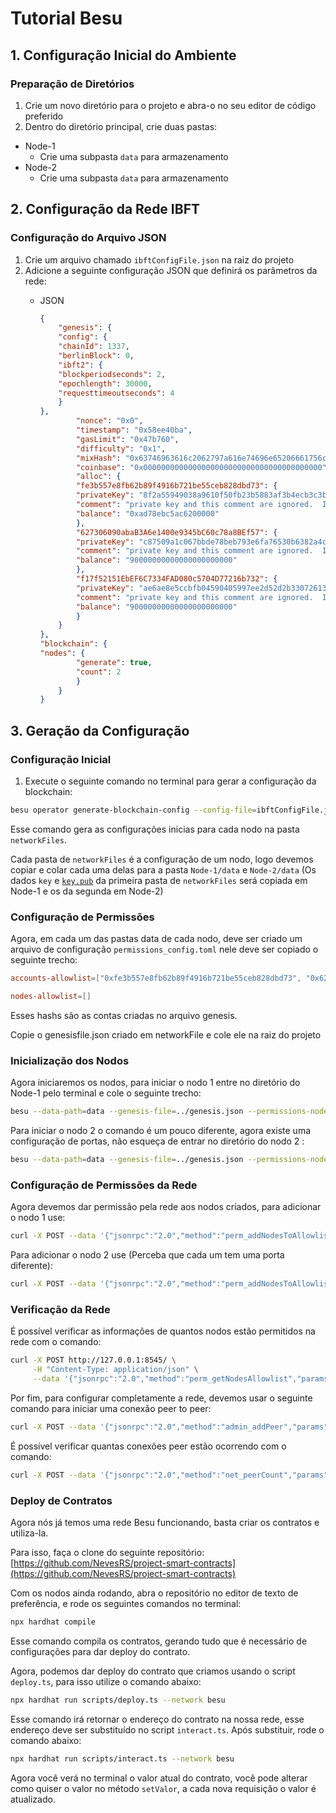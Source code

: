# Tutorial Besu

## 1. Configuração Inicial do Ambiente

### Preparação de Diretórios

1. Crie um novo diretório para o projeto e abra-o no seu editor de código preferido
2. Dentro do diretório principal, crie duas pastas:
- Node-1
    - Crie uma subpasta `data` para armazenamento
- Node-2
    - Crie uma subpasta `data` para armazenamento

## 2. Configuração da Rede IBFT

### Configuração do Arquivo JSON

1. Crie um arquivo chamado `ibftConfigFile.json` na raiz do projeto
2. Adicione a seguinte configuração JSON que definirá os parâmetros da rede:
    - JSON
        
        ```json
        {
            "genesis": {
            "config": {
            "chainId": 1337,
            "berlinBlock": 0,
            "ibft2": {
            "blockperiodseconds": 2,
            "epochlength": 30000,
            "requesttimeoutseconds": 4
            }
        },
                "nonce": "0x0",
                "timestamp": "0x58ee40ba",
                "gasLimit": "0x47b760",
                "difficulty": "0x1",
                "mixHash": "0x63746963616c2062797a616e74696e65206661756c7420746f6c6572616e6365",
                "coinbase": "0x0000000000000000000000000000000000000000",
                "alloc": {
                "fe3b557e8fb62b89f4916b721be55ceb828dbd73": {
                "privateKey": "8f2a55949038a9610f50fb23b5883af3b4ecb3c3bb792cbcefbd1542c692be63",
                "comment": "private key and this comment are ignored.  In a real chain, the private key should NOT be stored",
                "balance": "0xad78ebc5ac6200000"
                },
                "627306090abaB3A6e1400e9345bC60c78a8BEf57": {
                "privateKey": "c87509a1c067bbde78beb793e6fa76530b6382a4c0241e5e4a9ec0a0f44dc0d3",
                "comment": "private key and this comment are ignored.  In a real chain, the private key should NOT be stored",
                "balance": "90000000000000000000000"
                },
                "f17f52151EbEF6C7334FAD080c5704D77216b732": {
                "privateKey": "ae6ae8e5ccbfb04590405997ee2d52d2b330726137b875053c36d94e974d162f",
                "comment": "private key and this comment are ignored.  In a real chain, the private key should NOT be stored",
                "balance": "90000000000000000000000"
                }
            }    
        },
        "blockchain": {
        "nodes": {
                "generate": true,
                "count": 2
                }
            }
        }
        ```
        

## 3. Geração da Configuração

### Configuração Inicial

1. Execute o seguinte comando no terminal para gerar a configuração da blockchain:

```bash
besu operator generate-blockchain-config --config-file=ibftConfigFile.json --to=networkFiles --private-key-file-name=key
```

Esse comando gera as configurações inicias para cada nodo na pasta `networkFiles`.

Cada pasta de `networkFiles` é a configuração de um nodo, logo devemos copiar e colar cada uma delas para a pasta `Node-1/data` e `Node-2/data` (Os dados `key` e [`key.pub`](http://key.pub) da primeira pasta de `networkFiles` será copiada em Node-1 e os da segunda em Node-2)

### Configuração de Permissões

Agora, em cada um das pastas data de cada nodo, deve ser criado um arquivo de configuração `permissions_config.toml` nele deve ser copiado o seguinte trecho:

```toml
accounts-allowlist=["0xfe3b557e8fb62b89f4916b721be55ceb828dbd73", "0x627306090abaB3A6e1400e9345bC60c78a8BEf57"]

nodes-allowlist=[]
```

Esses hashs são as contas criadas no arquivo genesis.

Copie o genesisfile.json criado em networkFile e cole ele na raiz do projeto

### Inicialização dos Nodos

Agora iniciaremos os nodos, para iniciar o nodo 1 entre no diretório do Node-1 pelo terminal e cole o seguinte trecho:

```bash
besu --data-path=data --genesis-file=../genesis.json --permissions-nodes-config-file-enabled --permissions-accounts-config-file-enabled --rpc-http-enabled --rpc-http-api=ADMIN,ETH,NET,PERM,IBFT --host-allowlist="*" --rpc-http-cors-origins="*" --profile=ENTERPRISE
```

Para iniciar o nodo 2 o comando é um pouco diferente, agora existe uma configuração de portas, não esqueça de entrar no diretório do nodo 2 :

```bash
besu --data-path=data --genesis-file=../genesis.json --permissions-nodes-config-file-enabled --permissions-accounts-config-file-enabled --rpc-http-enabled --rpc-http-api=ADMIN,ETH,NET,PERM,IBFT --host-allowlist="*<i>" --rpc-http-cors-origins="*</i>" --p2p-port=30304 --rpc-http-port=8546 --profile=ENTERPRISE
```

### Configuração de Permissões da Rede

Agora devemos dar permissão pela rede aos nodos criados, para adicionar o nodo 1 use:

```bash
curl -X POST --data '{"jsonrpc":"2.0","method":"perm_addNodesToAllowlist","params":[["<EnodeNode1>","<EnodeNode2>"]], "id":1}' http://127.0.0.1:8545/ -H "Content-Type: application/json"
```

Para adicionar o nodo 2 use (Perceba que cada um tem uma porta diferente):

```bash
curl -X POST --data '{"jsonrpc":"2.0","method":"perm_addNodesToAllowlist","params":[["<EnodeNode1>","<EnodeNode2>"]], "id":1}' http://127.0.0.1:8546
```

### Verificação da Rede

É possível verificar as informações de quantos nodos estão permitidos na rede com o comando:

```bash
curl -X POST http://127.0.0.1:8545/ \
     -H "Content-Type: application/json" \
     --data '{"jsonrpc":"2.0","method":"perm_getNodesAllowlist","params":[],"id":1}'
```

Por fim, para configurar completamente a rede, devemos usar o seguinte comando para iniciar uma conexão peer to peer:

```bash
curl -X POST --data '{"jsonrpc":"2.0","method":"admin_addPeer","params":["<EnodeNode1>"],"id":1}' http://127.0.0.1:8546
```

É possível verificar quantas conexões peer estão ocorrendo com o comando:

```bash
curl -X POST --data '{"jsonrpc":"2.0","method":"net_peerCount","params":[],"id":1}' localhost:8545/ -H "Content-Type: application/json"
```

### Deploy de Contratos

Agora nós já temos uma rede Besu funcionando, basta criar os contratos e utiliza-la.

Para isso, faça o clone do seguinte repositório: [https://github.com/NevesRS/project-smart-contracts](https://github.com/NevesRS/project-smart-contracts)

Com os nodos ainda rodando, abra o repositório no editor de texto de preferência, e rode os seguintes comandos no terminal:

```bash
npx hardhat compile
```

Esse comando compila os contratos, gerando tudo que é necessário de configurações para dar deploy do contrato.

Agora, podemos dar deploy do contrato que criamos usando o script `deploy.ts`, para isso utilize o comando abaixo:

```bash
npx hardhat run scripts/deploy.ts --network besu
```

Esse comando irá retornar o endereço do contrato na nossa rede, esse endereço deve ser substituído no script `interact.ts`. Após substituir, rode o comando abaixo:

```bash
npx hardhat run scripts/interact.ts --network besu
```

Agora você verá no terminal o valor atual do contrato, você pode alterar como quiser o valor no método `setValor`, a cada nova requisição o valor é atualizado.

